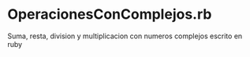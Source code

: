 # OperacionesConComplejos.rb
Suma, resta, division y multiplicacion con numeros complejos escrito en ruby
